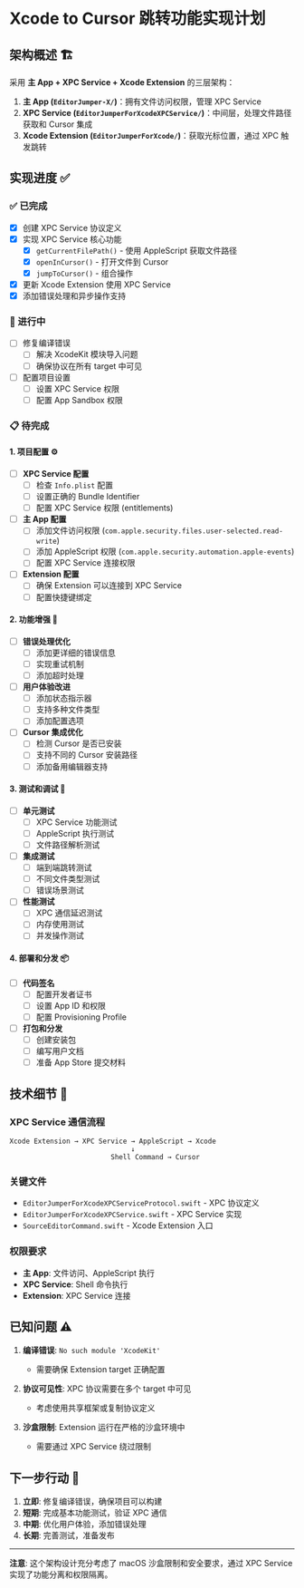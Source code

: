 # Xcode to Cursor 跳转功能实现计划

## 架构概述 🏗️

采用 **主 App + XPC Service + Xcode Extension** 的三层架构：

1. **主 App (`EditorJumper-X/`)**：拥有文件访问权限，管理 XPC Service
2. **XPC Service (`EditorJumperForXcodeXPCService/`)**：中间层，处理文件路径获取和 Cursor 集成
3. **Xcode Extension (`EditorJumperForXcode/`)**：获取光标位置，通过 XPC 触发跳转

## 实现进度 ✅

### ✅ 已完成
- [x] 创建 XPC Service 协议定义
- [x] 实现 XPC Service 核心功能
  - [x] `getCurrentFilePath()` - 使用 AppleScript 获取文件路径
  - [x] `openInCursor()` - 打开文件到 Cursor
  - [x] `jumpToCursor()` - 组合操作
- [x] 更新 Xcode Extension 使用 XPC Service
- [x] 添加错误处理和异步操作支持

### 🔄 进行中
- [ ] 修复编译错误
  - [ ] 解决 XcodeKit 模块导入问题
  - [ ] 确保协议在所有 target 中可见
- [ ] 配置项目设置
  - [ ] 设置 XPC Service 权限
  - [ ] 配置 App Sandbox 权限

### 📋 待完成

#### 1. 项目配置 ⚙️
- [ ] **XPC Service 配置**
  - [ ] 检查 `Info.plist` 配置
  - [ ] 设置正确的 Bundle Identifier
  - [ ] 配置 XPC Service 权限 (entitlements)
  
- [ ] **主 App 配置**
  - [ ] 添加文件访问权限 (`com.apple.security.files.user-selected.read-write`)
  - [ ] 添加 AppleScript 权限 (`com.apple.security.automation.apple-events`)
  - [ ] 配置 XPC Service 连接权限

- [ ] **Extension 配置**
  - [ ] 确保 Extension 可以连接到 XPC Service
  - [ ] 配置快捷键绑定

#### 2. 功能增强 🚀
- [ ] **错误处理优化**
  - [ ] 添加更详细的错误信息
  - [ ] 实现重试机制
  - [ ] 添加超时处理

- [ ] **用户体验改进**
  - [ ] 添加状态指示器
  - [ ] 支持多种文件类型
  - [ ] 添加配置选项

- [ ] **Cursor 集成优化**
  - [ ] 检测 Cursor 是否已安装
  - [ ] 支持不同的 Cursor 安装路径
  - [ ] 添加备用编辑器支持

#### 3. 测试和调试 🧪
- [ ] **单元测试**
  - [ ] XPC Service 功能测试
  - [ ] AppleScript 执行测试
  - [ ] 文件路径解析测试

- [ ] **集成测试**
  - [ ] 端到端跳转测试
  - [ ] 不同文件类型测试
  - [ ] 错误场景测试

- [ ] **性能测试**
  - [ ] XPC 通信延迟测试
  - [ ] 内存使用测试
  - [ ] 并发操作测试

#### 4. 部署和分发 📦
- [ ] **代码签名**
  - [ ] 配置开发者证书
  - [ ] 设置 App ID 和权限
  - [ ] 配置 Provisioning Profile

- [ ] **打包和分发**
  - [ ] 创建安装包
  - [ ] 编写用户文档
  - [ ] 准备 App Store 提交材料

## 技术细节 🔧

### XPC Service 通信流程
```
Xcode Extension → XPC Service → AppleScript → Xcode
                              ↓
                         Shell Command → Cursor
```

### 关键文件
- `EditorJumperForXcodeXPCServiceProtocol.swift` - XPC 协议定义
- `EditorJumperForXcodeXPCService.swift` - XPC Service 实现
- `SourceEditorCommand.swift` - Xcode Extension 入口

### 权限要求
- **主 App**: 文件访问、AppleScript 执行
- **XPC Service**: Shell 命令执行
- **Extension**: XPC Service 连接

## 已知问题 ⚠️

1. **编译错误**: `No such module 'XcodeKit'`
   - 需要确保 Extension target 正确配置
   
2. **协议可见性**: XPC 协议需要在多个 target 中可见
   - 考虑使用共享框架或复制协议定义

3. **沙盒限制**: Extension 运行在严格的沙盒环境中
   - 需要通过 XPC Service 绕过限制

## 下一步行动 🎯

1. **立即**: 修复编译错误，确保项目可以构建
2. **短期**: 完成基本功能测试，验证 XPC 通信
3. **中期**: 优化用户体验，添加错误处理
4. **长期**: 完善测试，准备发布

---

**注意**: 这个架构设计充分考虑了 macOS 沙盒限制和安全要求，通过 XPC Service 实现了功能分离和权限隔离。 